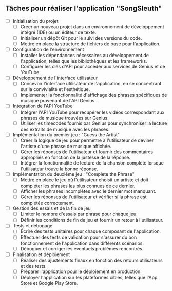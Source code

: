 ## Tâches pour réaliser l'application "SongSleuth"

- [ ] Initialisation du projet
  - [ ] Créer un nouveau projet dans un environnement de développement intégré (IDE) ou un éditeur de texte.
  - [ ] Initialiser un dépôt Git pour le suivi des versions du code.
  - [ ] Mettre en place la structure de fichiers de base pour l'application.

- [ ] Configuration de l'environnement
  - [ ] Installer les dépendances nécessaires au développement de l'application, telles que les bibliothèques et les frameworks.
  - [ ] Configurer les clés d'API pour accéder aux services de Genius et de YouTube.

- [ ] Développement de l'interface utilisateur
  - [ ] Concevoir l'interface utilisateur de l'application, en se concentrant sur la convivialité et l'esthétique.
  - [ ] Implémenter la fonctionnalité d'affichage des phrases spécifiques de musique provenant de l'API Genius.

- [ ] Intégration de l'API YouTube
  - [ ] Intégrer l'API YouTube pour récupérer les vidéos correspondant aux phrases de musique trouvées sur Genius.
  - [ ] Utiliser les timecodes fournis par Genius pour synchroniser la lecture des extraits de musique avec les phrases.

- [ ] Implémentation du premier jeu : "Guess the Artist"
  - [ ] Créer la logique de jeu pour permettre à l'utilisateur de deviner l'artiste d'une phrase de musique affichée.
  - [ ] Gérer les réponses de l'utilisateur et fournir des commentaires appropriés en fonction de la justesse de la réponse.
  - [ ] Intégrer la fonctionnalité de lecture de la chanson complète lorsque l'utilisateur trouve la bonne réponse.

- [ ] Implémentation du deuxième jeu : "Complete the Phrase"
  - [ ] Mettre en place le jeu où l'utilisateur choisit un artiste et doit compléter les phrases les plus connues de ce dernier.
  - [ ] Afficher les phrases incomplètes avec le dernier mot manquant.
  - [ ] Gérer les réponses de l'utilisateur et vérifier si la phrase est complétée correctement.

- [ ] Gestion des essais et de la fin de jeu
  - [ ] Limiter le nombre d'essais par phrase pour chaque jeu.
  - [ ] Définir les conditions de fin de jeu et fournir un retour à l'utilisateur.

- [ ] Tests et débogage
  - [ ] Écrire des tests unitaires pour chaque composant de l'application.
  - [ ] Effectuer des tests de validation pour s'assurer du bon fonctionnement de l'application dans différents scénarios.
  - [ ] Déboguer et corriger les éventuels problèmes rencontrés.

- [ ] Finalisation et déploiement
  - [ ] Réaliser des ajustements finaux en fonction des retours utilisateurs et des tests.
  - [ ] Préparer l'application pour le déploiement en production.
  - [ ] Déployer l'application sur les plateformes cibles, telles que l'App Store et Google Play Store.
